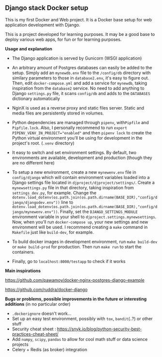 


## Django stack Docker setup

This is my first Docker and Web project. It is a Docker base setup for web application development with Django.

This is a project developed for learning purposes. It may be a good base to deploy various web apps, for fun or for learning purposes.

**Usage and explanation** 

- The Django application is served by Gunicorn (WSGI application)
- An arbitrary amount of Postgres databases can easily be added to the setup. Simply add an `mynewdb.env` file  to the `/config/db` directory with similary parameters to those in `database2.env`, it's easy to figure out. Then, edit `docker-compose.yml` and add a service for `mynewdb`, taking inspiration from the `database2` service. No need to add anything to Django `settings.py` file, it scans `config/db` and adds to the `DATABASES` dictionary automatically
- NginX is used as a reverse proxy and static files server. Static and media files are persistently stored in volumes.
- Python dependencies are managed through `pipenv`, with`Pipfile` and `Pipfile.lock`. Also, I personally recommend to run `export PIPENV_VENV_IN_PROJECT="enabled"` and then `pipenv lock` to create the Python virtual environment you'll be using for development in the project's root. (`.venv` directory)

- It easy to switch and set environment settings. By default, two environments are available, development and production (though they are no different here)
- To setup a new environment, create a new `mynewenv.env` file in `config/django` which will contain environment variables loaded into a Django settings file located in `djproject/djproject/settings/`. Create a `mynewsettings.py` file in that directory, taking inspiration from `settings_dev.py`, for example. Change the `dotenv.load_dotenv(os.path.join(os.path.dirname(BASE_DIR),"config/django/djangodev.env"))` line to `dotenv.load_dotenv(os.path.join(os.path.dirname(BASE_DIR),"config/django/mynewenv.env"))`. Finally, set the `DJANGO_SETTINGS_MODULE` environment variable in your shell to `djproject.settings.mynewsettings`. Now, when you'll run `docker-compose up`, your new settings and new environment will be used. I recommend creating a `make` command in `Makefile` just like `build-dev`, for example.
- To build docker images in development environment, run `make build-dev` or `make build-prod` for production. Then run `make run` to start the containers.
- Finally, go to `localhost:8000/testapp` to check if it works

**Main inspirations** 

https://github.com/pawamoy/docker-nginx-postgres-django-example

https://github.com/ruddra/docker-django

**Bugs or problems, possible improvements in the future or interesting additions** (in no particular order)

- `.dockerignore` doesn't work...
- Set up an easy test environment, possibly with `tox`, `bandit`(..?) or other stuff
- Security cheat sheet : https://snyk.io/blog/python-security-best-practices-cheat-sheet/
- Add `numpy`, `scipy`, `pandas` to allow for cool math stuff or data science projects
- Celery + Redis (as broker) integration
